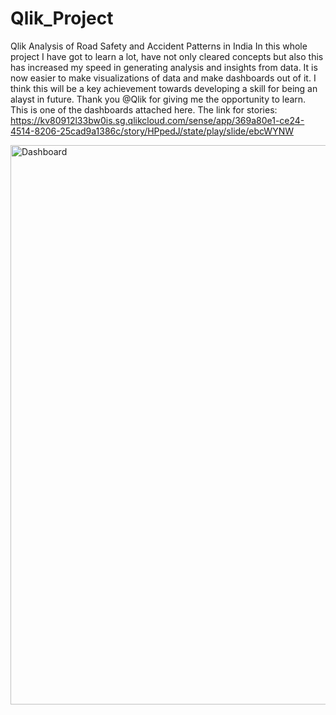 # Qlik_Project
Qlik Analysis of Road Safety and Accident Patterns in India
In this whole project I have got to learn a lot, have not only cleared concepts but also this has increased my speed in generating analysis and insights from data. It is now easier to make visualizations of data and make dashboards out of it. I think this will be a key achievement towards developing a skill for being an alayst in future. Thank you @Qlik for giving me the opportunity to learn. This is one of the dashboards attached here.
The link for stories: https://kv80912l33bw0is.sg.qlikcloud.com/sense/app/369a80e1-ce24-4514-8206-25cad9a1386c/story/HPpedJ/state/play/slide/ebcWYNW

<img width="895" alt="Dashboard" align="center" src="https://github.com/Sawarijamgaonkar/Qlik_Project/assets/122595291/90adaca5-a754-469f-be16-29c425aa4052">
